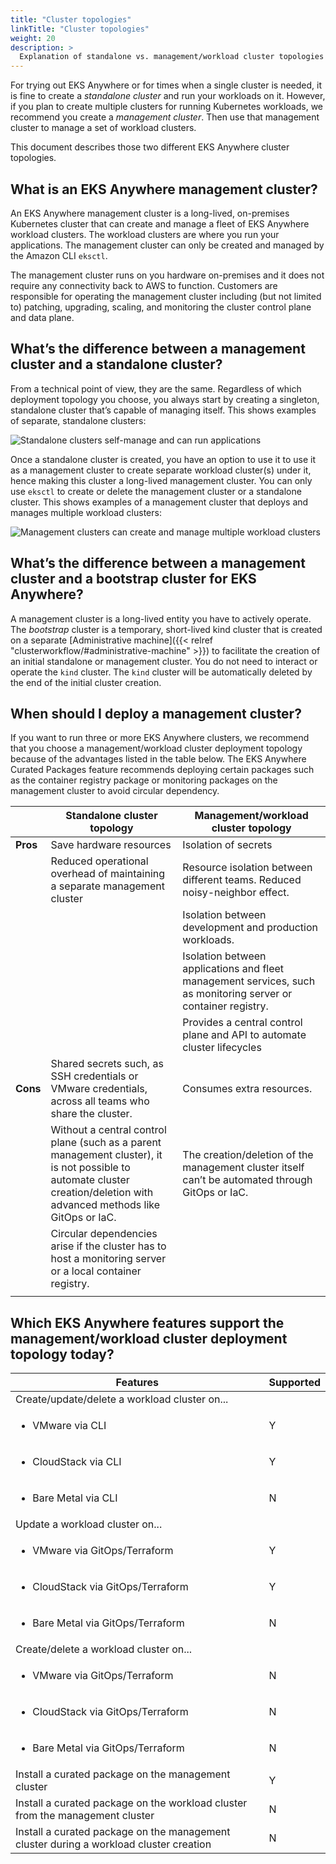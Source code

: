 ```yaml
---
title: "Cluster topologies"
linkTitle: "Cluster topologies"
weight: 20
description: >
  Explanation of standalone vs. management/workload cluster topologies
---
```


For trying out EKS Anywhere or for times when a single cluster is needed, it is fine to create a _standalone cluster_ and run your workloads on it.
However, if you plan to create multiple clusters for running Kubernetes workloads, we recommend you create a _management cluster_.
Then use that management cluster to manage a set of workload clusters.

This document describes those two different EKS Anywhere cluster topologies.

## What is an EKS Anywhere management cluster?
An EKS Anywhere management cluster is a long-lived, on-premises Kubernetes cluster that can create and manage a fleet of EKS Anywhere workload clusters.
The workload clusters are where you run your applications.
The management cluster can only be created and managed by the Amazon CLI `eksctl`.

The management cluster runs on you hardware on-premises and it does not require any connectivity back to AWS to function.
Customers are responsible for operating the management cluster including (but not limited to) patching, upgrading, scaling, and monitoring the cluster control plane and data plane.
 
## What’s the difference between a management cluster and a standalone cluster?
From a technical point of view, they are the same.
Regardless of which deployment topology you choose, you always start by creating a singleton, standalone cluster that’s capable of managing itself.
This shows examples of separate, standalone clusters:

![Standalone clusters self-manage and can run applications](/images/eks-a_cluster_standalone.png)

Once a standalone cluster is created, you have an option to use it to use it as a management cluster to create separate workload cluster(s) under it, hence making this cluster a long-lived management cluster.
You can only use `eksctl` to create or delete the management cluster or a standalone cluster.
This shows examples of a management cluster that deploys and manages multiple workload clusters:

![Management clusters can create and manage multiple workload clusters](/images/eks-a_cluster_management.png)

## What’s the difference between a management cluster and a bootstrap cluster for EKS Anywhere?

A management cluster is a long-lived entity you have to actively operate.
The _bootstrap_ cluster is a temporary, short-lived kind cluster that is created on a separate [Administrative machine]({{< relref "clusterworkflow/#administrative-machine" >}}) to facilitate the creation of an initial standalone or management cluster.
You do not need to interact or operate the `kind` cluster.
The `kind` cluster will be automatically deleted by the end of the initial cluster creation.

## When should I deploy a management cluster?
If you want to run three or more EKS Anywhere clusters, we recommend that you choose a management/workload cluster deployment topology because of the advantages listed in the table below.
The EKS Anywhere Curated Packages feature recommends deploying certain packages such as the container registry package or monitoring packages on the management cluster to avoid circular dependency. 


|        | Standalone cluster topology | Management/workload cluster topology  |
|--------|-----------------------------|---------------------------------------|
| **Pros**   | Save hardware resources   | Isolation of secrets                |
|        | Reduced operational overhead of maintaining a separate management cluster | Resource isolation between different teams. Reduced noisy-neighbor effect. |
|        |                             |  Isolation between development and production workloads. |
|        |                             |  Isolation between applications and fleet management services, such as monitoring server or container registry. |
|        |                             |  Provides a central control plane and API to automate cluster lifecycles |
| **Cons** |  Shared secrets such, as SSH credentials or VMware credentials, across all teams who share the cluster. |  Consumes extra resources. |
|        |  Without a central control plane (such as a parent management cluster), it is not possible to automate cluster creation/deletion with advanced methods like GitOps or IaC. |The creation/deletion of the management cluster itself can’t be automated through GitOps or IaC. |
|        | Circular dependencies arise if the cluster has to host a monitoring server or a local container registry. | 
||||


## Which EKS Anywhere features support the management/workload cluster deployment topology today?

| Features   | Supported | 
|------------|-----------|
| Create/update/delete a workload cluster on... ||
| <ul><li>VMware via CLI</li>  | Y |
| <ul><li>CloudStack via CLI</li> | Y |
| <ul><li>Bare Metal via CLI</li> | N |
| Update a workload cluster on... ||
| <ul><li>VMware via GitOps/Terraform</li> | Y |
| <ul><li>CloudStack via GitOps/Terraform</li> | Y |
| <ul><li>Bare Metal via GitOps/Terraform</li> | N |
| Create/delete a workload cluster on...
| <ul><li>VMware via GitOps/Terraform</li> | N |
| <ul><li>CloudStack via GitOps/Terraform</li> | N |
| <ul><li>Bare Metal via GitOps/Terraform</li> | N |
| Install a curated package on the management cluster | Y ||
| Install a curated package on the workload cluster from the management cluster | N |
| Install a curated package on the management cluster during a workload cluster creation | N |
